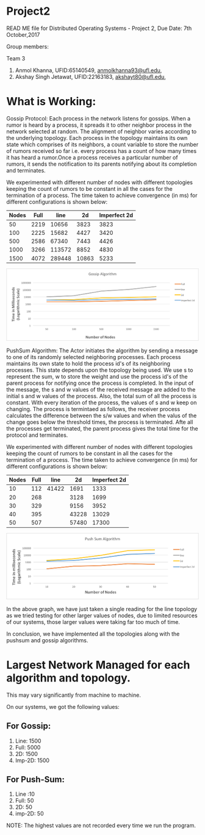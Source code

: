 # Project2

READ ME file for Distributed Operating Systems - Project 2, Due Date: 7th October,2017

Group members:

Team 3
1. Anmol Khanna, UFID:65140549, anmolkhanna93@ufl.edu,
2. Akshay Singh Jetawat, UFID:22163183, akshayt80@ufl.edu,

# What is Working:

Gossip Protocol: Each process in the network listens for gossips. When a rumor is heard by a process, it spreads it to other neighbor process in the network selected at random. The alignment of neighbor varies according to the underlying topology. 
Each process in the topology maintains its own state which comprises of its neighbors, a count variable to store the number of rumors received so far i.e. every process has a count of how many times it has heard a rumor.Once a process receives a particular number of rumors, it sends the notification to its parents notifying about its completion and terminates.

We experimented with different number of nodes with different topologies keeping the count of rumors to be constant in all the cases for the termination of a process. The time taken to achieve convergence (in ms) for different configurations is shown below:

|Nodes |Full	|line	  |2d	  |Imperfect 2d|
|------|------|-------|-----|------------|
|50	   |2219	|10656	|3823 |3823        |
|100	 |2225	|15682	|4427	|3420        |
|500	 |2586	|67340	|7443	|4426        |
|1000	 |3266	|113572	|8852	|4830        |
|1500	 |4072	|289448	|10863|5233        |

![alt tag](https://github.com/akshayt80/gosip_simulator/blob/master/Gossip.png)

PushSum Algorithm:
The Actor initiates the algorithm by sending a message to one of its randomly selected neighboring processes. Each process maintains its own state to hold the process id's of its neighboring processes. This state depends upon the topology being used. We use s to represent the sum, w to store the weight and use the process id's of the parent process for notifying once the process is completed. In the input of the message, the s and w values of the received message are added to the initial s and w values of the process. Also, the total sum of all the process is constant. With every iteration of the process, the values of s and w keep on changing. The process is termintaed as follows, the receiver process calculates the difference between the s/w values and when the valus of the change goes below the threshold times, the process is terminated. Afte all the processes get terminated, the parent process gives the total time for the protocol and terminates.

We experimented with different number of nodes with different topologies keeping the count of rumors to be constant in all the cases for the termination of a process. The time taken to achieve convergence (in ms) for different configurations is shown below:

|Nodes |Full	|line	  |2d	  |Imperfect 2d|
|------|------|-------|-----|------------|
|10	   |112	  |41422	|1691 |1333        |
|20	   |268	  |    	  |3128 |1699        |
|30	   |329   |   	  |9156	|3952        |
|40	   |395	  |   	  |43228|13029       |
|50	   |507	  |   	  |57480|17300       |

![alt tag](https://github.com/akshayt80/gosip_simulator/blob/master/Picture1.png)

In the above graph, we have just taken a single reading for the line topology as we tried testing for other larger values of nodes, due to limited resources of our systems, those larger values were taking far too much of time.

In conclusion, we have implemented all the topologies along with the pushsum and gossip algorithms. 

# Largest Network Managed for each algorithm and topology.

This may vary significantly from machine to machine.

On our systems, we got the following values:

For Gossip:
-----------

1. Line: 1500
2. Full: 5000
3. 2D: 1500
4. Imp-2D: 1500

For Push-Sum:
-------------
1. Line :10
2. Full: 50
3. 2D: 50
4. imp-2D: 50

NOTE: The highest values are not recorded every time we run the program.

